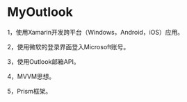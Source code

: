 # MyOutlook

1，使用Xamarin开发跨平台（Windows，Android，iOS）应用。

2，使用微软的登录界面登入Microsoft账号。

3，使用Outlook邮箱API。

4，MVVM思想。

5，Prism框架。


